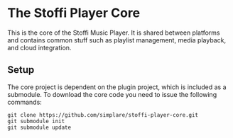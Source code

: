 # The Stoffi Player Core
This is the core of the Stoffi Music Player. It is shared between platforms and contains common stuff such as playlist management, media playback, and cloud integration.

## Setup
The core project is dependent on the plugin project, which is included as a submodule. To download the core code you need to issue the following commands:

    git clone https://github.com/simplare/stoffi-player-core.git
    git submodule init
    git submodule update
